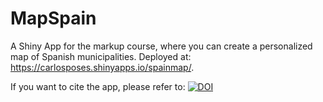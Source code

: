 # MapSpain
 A Shiny App for the markup course, where you can create a personalized map of Spanish municipalities. Deployed at: https://carlosposes.shinyapps.io/spainmap/.

If you want to cite the app, please refer to:
[![DOI](https://zenodo.org/badge/742069467.svg)](https://zenodo.org/doi/10.5281/zenodo.10493190)
